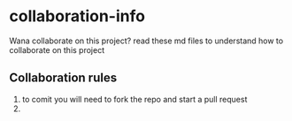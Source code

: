 # collaboration-info
Wana collaborate on this project? read these md files to understand how to collaborate on this project

## Collaboration rules
1. to comit you will need to fork the repo and start a pull request
2. 
